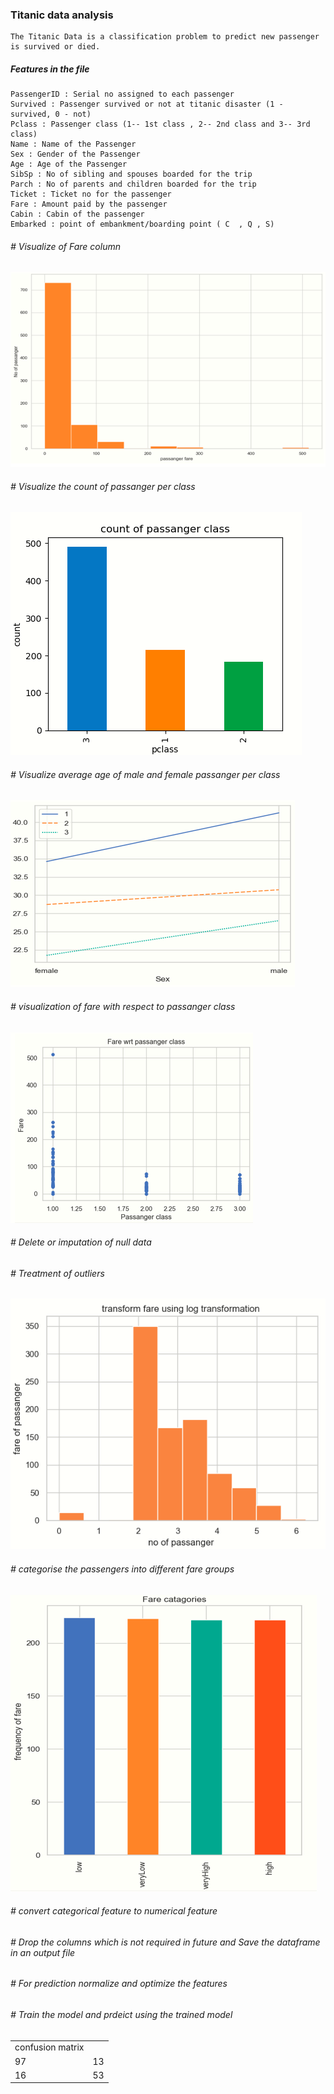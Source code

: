 ### Titanic data analysis
	The Titanic Data is a classification problem to predict new passenger is survived or died.
##### Features in the file 
    PassengerID : Serial no assigned to each passenger
    Survived : Passenger survived or not at titanic disaster (1 - survived, 0 - not)
    Pclass : Passenger class (1-- 1st class , 2-- 2nd class and 3-- 3rd class)
    Name : Name of the Passenger
    Sex : Gender of the Passenger
    Age : Age of the Passenger
    SibSp : No of sibling and spouses boarded for the trip
    Parch : No of parents and children boarded for the trip
    Ticket : Ticket no for the passenger 
    Fare : Amount paid by the passenger
    Cabin : Cabin of the passenger
    Embarked : point of embankment/boarding point ( C  , Q , S)
    
###### # Visualize of Fare column

![Visualization of Fare](https://github.com/sksumanta/DatascienceNml/blob/master/AllProjectImages/titanic/Fare.png)


###### # Visualize the count of passanger per class


![passanger class](https://github.com/sksumanta/DatascienceNml/blob/master/AllProjectImages/titanic/pclass1.PNG)


###### # Visualize average age of male and female passanger per class



![average age of passanger per class](https://github.com/sksumanta/DatascienceNml/blob/master/AllProjectImages/titanic/avgAge.png)


###### # visualization of fare with respect to passanger class


![fare wrt passanger class](https://github.com/sksumanta/DatascienceNml/blob/master/AllProjectImages/titanic/Farewrtpclass.png)

###### # Delete or imputation of null data

###### # Treatment of outliers 

![fare log transformation](https://github.com/sksumanta/DatascienceNml/blob/master/AllProjectImages/titanic/Farelogtrnsform.png)

###### # categorise the passengers into different fare groups </p>

![fare category](https://github.com/sksumanta/DatascienceNml/blob/master/AllProjectImages/titanic/fareCatagory.PNG)

###### # convert categorical feature to numerical feature

###### # Drop the columns which is not required in future and Save the dataframe in an output file

###### # For prediction normalize and optimize the features 


###### # Train the model and prdeict using the trained model

<table>
<tbody>
<tr><td>confusion matrix</td></tr>
<tr><td>97</td><td> 13</td></tr>
<tr><td>16</td><td> 53</td></tr>
</tbody>
</table>
